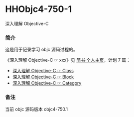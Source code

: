 # HHObjc4-750-1

 深入理解 Objective-C

### 简介

这是用于记录学习 objc 源码过程的。

《深入理解 Objective-C ☞ xxx》见 [简书·个人主页](https://www.jianshu.com/u/71f817a3a70b)，计划 7 篇：

- [深入理解 Objective-C ☞ Class](https://www.jianshu.com/p/241e8be676a9)
- [深入理解 Objective-C ☞ Block](https://www.jianshu.com/p/b3ef577b7646)
- [深入理解 Objective-C ☞ Category](https://www.jianshu.com/p/23160f71d843)

### 备注

当前 objc 源码版本 objc4-750.1
